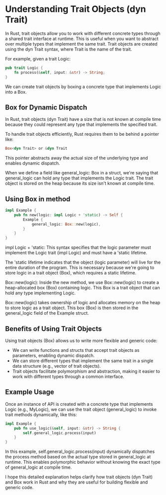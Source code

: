 # Understanding Trait Objects (dyn Trait)

In Rust, trait objects allow you to work with different concrete types through a shared trait interface at runtime. This is useful when you want to abstract over multiple types that implement the same trait. Trait objects are created using the dyn Trait syntax, where Trait is the name of the trait.

For example, given a trait Logic:

```rust
pub trait Logic {
    fn process(&self, input: &str) -> String;
}
```

We can create trait objects by boxing a concrete type that implements Logic into a Box<dyn Logic>.

## Box<dyn Trait> for Dynamic Dispatch

In Rust, trait objects (dyn Trait) have a size that is not known at compile time because they could represent any type that implements the specified trait. 

To handle trait objects efficiently, Rust requires them to be behind a pointer like:

```rust
Box<dyn Trait> or &dyn Trait
``` 

This pointer abstracts away the actual size of the underlying type and enables dynamic dispatch.

When we define a field like general_logic: Box<dyn Logic> in a struct, we're saying that general_logic can hold any type that implements the Logic trait. The trait object is stored on the heap because its size isn't known at compile time.

## Using Box<dyn Logic> in method

```rust
impl Example {
    pub fn new(logic: impl Logic + 'static) -> Self {
        Example {
            general_logic: Box::new(logic),
        }
    }
}
```

impl Logic + 'static: This syntax specifies that the logic parameter must implement the Logic trait (impl Logic) and must have a 'static lifetime. 

The 'static lifetime indicates that the object (logic parameter) will live for the entire duration of the program. This is necessary because we're going to store logic in a trait object (Box<dyn Logic>), which requires a static lifetime.

Box::new(logic): Inside the new method, we use Box::new(logic) to create a heap-allocated box (Box) containing logic. This Box<dyn Logic> is a trait object that can hold any type implementing Logic.

Box::new(logic) takes ownership of logic and allocates memory on the heap to store logic as a trait object. This box (Box<dyn Logic>) is then stored in the general_logic field of the Example struct.

## Benefits of Using Trait Objects

Using trait objects (Box<dyn Trait>) allows us to write more flexible and generic code:

- We can write functions and structs that accept trait objects as parameters, enabling dynamic dispatch.
- We can store different types that implement the same trait in a single data structure (e.g., vector of trait objects).
- Trait objects facilitate polymorphism and abstraction, making it easier to work with different types through a common interface.

## Example Usage

Once an instance of API is created with a concrete type that implements Logic (e.g., MyLogic), we can use the trait object (general_logic) to invoke trait methods dynamically, like this:

```rust
impl Example {
    pub fn use_logic(&self, input: &str) -> String {
        self.general_logic.process(input)
    }
}
```

In this example, self.general_logic.process(input) dynamically dispatches the process method based on the actual type stored in general_logic at runtime. This enables polymorphic behavior without knowing the exact type of general_logic at compile time.

I hope this detailed explanation helps clarify how trait objects (dyn Trait) and Box<dyn Trait> work in Rust and why they are useful for building flexible and generic code. 